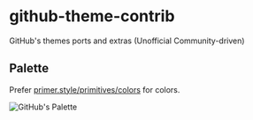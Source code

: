 # github-theme-contrib

GitHub's themes ports and extras (Unofficial Community-driven)

## Palette

Prefer [primer.style/primitives/colors](https://primer.style/primitives/colors) for colors.

![GitHub's Palette](https://imgur.com/Z0CFZYv.png)
